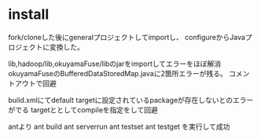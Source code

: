 # install
fork/cloneした後にgeneralプロジェクトしてimportし、
configureからJavaプロジェクトに変換した。

lib,hadoop/lib,okuyamaFuse/libのjarをimportしてエラーをほぼ解消
okuyamaFuseのBufferedDataStoredMap.javaに2箇所エラーが残る。
コメントアウトで回避

build.xmlにてdefault targetに設定されているpackageが存在しないとのエラーがでる
targetととしてcompileを指定をして回避

antより
ant build
ant serverrun
ant testset
ant testget
を実行して成功